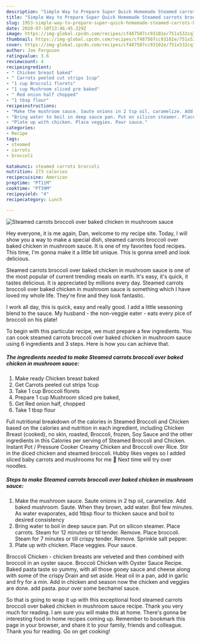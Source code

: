 ```yaml
---
description: "Simple Way to Prepare Super Quick Homemade Steamed carrots broccoli over baked chicken in mushroom sauce"
title: "Simple Way to Prepare Super Quick Homemade Steamed carrots broccoli over baked chicken in mushroom sauce"
slug: 1953-simple-way-to-prepare-super-quick-homemade-steamed-carrots-broccoli-over-baked-chicken-in-mushroom-sauce
date: 2020-07-10T13:46:45.329Z
image: https://img-global.cpcdn.com/recipes/cf487507cc93102e/751x532cq70/steamed-carrots-broccoli-over-baked-chicken-in-mushroom-sauce-recipe-main-photo.jpg
thumbnail: https://img-global.cpcdn.com/recipes/cf487507cc93102e/751x532cq70/steamed-carrots-broccoli-over-baked-chicken-in-mushroom-sauce-recipe-main-photo.jpg
cover: https://img-global.cpcdn.com/recipes/cf487507cc93102e/751x532cq70/steamed-carrots-broccoli-over-baked-chicken-in-mushroom-sauce-recipe-main-photo.jpg
author: Joe Ferguson
ratingvalue: 3.6
reviewcount: 4
recipeingredient:
- " Chicken breast baked"
- " Carrots peeled cut strips 1cup"
- "1 cup Broccoli florets"
- "1 cup Mushroom sliced pre baked"
- " Red onion half chopped"
- "1 tbsp flour"
recipeinstructions:
- "Make the mushroom sauce. Saute onions in 2 tsp oil, caramelize. Add baked mushroom. Saute. When they brown, add water. Boil few minutes. As water evaporates, add 1tbsp flour to thicken sauce and boil to desired consistency"
- "Bring water to boil in deep sauce pan. Put on silicon steamer. Place carrots. Steam for 12 minutes or till tender. Remove. Place broccoli. Steam for 7 minutes or till crispy tender. Remove. Sprinkle salt pepper."
- "Plate up with chicken. Place veggies. Pour sauce."
categories:
- Recipe
tags:
- steamed
- carrots
- broccoli

katakunci: steamed carrots broccoli 
nutrition: 273 calories
recipecuisine: American
preptime: "PT11M"
cooktime: "PT39M"
recipeyield: "4"
recipecategory: Lunch

---
```



![Steamed carrots broccoli over baked chicken in mushroom sauce](https://img-global.cpcdn.com/recipes/cf487507cc93102e/751x532cq70/steamed-carrots-broccoli-over-baked-chicken-in-mushroom-sauce-recipe-main-photo.jpg)

Hey everyone, it is me again, Dan, welcome to my recipe site. Today, I will show you a way to make a special dish, steamed carrots broccoli over baked chicken in mushroom sauce. It is one of my favorites food recipes. This time, I'm gonna make it a little bit unique. This is gonna smell and look delicious.

Steamed carrots broccoli over baked chicken in mushroom sauce is one of the most popular of current trending meals on earth. It's easy, it's quick, it tastes delicious. It is appreciated by millions every day. Steamed carrots broccoli over baked chicken in mushroom sauce is something which I have loved my whole life. They're fine and they look fantastic.

I work all day, this is quick, easy and really good. I add a little seasoning blend to the sauce. My husband - the non-veggie eater - eats every pice of broccoli on his plate!


To begin with this particular recipe, we must prepare a few ingredients. You can cook steamed carrots broccoli over baked chicken in mushroom sauce using 6 ingredients and 3 steps. Here is how you can achieve that.

<!--inarticleads1-->

##### The ingredients needed to make Steamed carrots broccoli over baked chicken in mushroom sauce:

1. Make ready  Chicken breast baked
1. Get  Carrots peeled cut strips 1cup
1. Take 1 cup Broccoli florets
1. Prepare 1 cup Mushroom sliced pre baked,
1. Get  Red onion half, chopped
1. Take 1 tbsp flour


Full nutritional breakdown of the calories in Steamed Broccoli and Chicken based on the calories and nutrition in each ingredient, including Chicken Breast (cooked), no skin, roasted, Broccoli, frozen, Soy Sauce and the other ingredients in this Calories per serving of Steamed Broccoli and Chicken. Instant Pot / Pressure Cooker Creamy Chicken and Broccoli over Rice. Stir in the diced chicken and steamed broccoli. Hubby likes veges so I added sliced baby carrots and mushrooms for me 🙂 Next time will try over noodles. 

<!--inarticleads2-->

##### Steps to make Steamed carrots broccoli over baked chicken in mushroom sauce:

1. Make the mushroom sauce. Saute onions in 2 tsp oil, caramelize. Add baked mushroom. Saute. When they brown, add water. Boil few minutes. As water evaporates, add 1tbsp flour to thicken sauce and boil to desired consistency
1. Bring water to boil in deep sauce pan. Put on silicon steamer. Place carrots. Steam for 12 minutes or till tender. Remove. Place broccoli. Steam for 7 minutes or till crispy tender. Remove. Sprinkle salt pepper.
1. Plate up with chicken. Place veggies. Pour sauce.


Broccoli Chicken - chicken breasts are velveted and then combined with broccoli in an oyster sauce. Broccoli Chicken with Oyster Sauce Recipe. Baked pasta taste so yummy, with all those gooey sauce and cheese along with some of the crispy Drain and set aside. Heat oil in a pan, add in garlic and fry for a min. Add in chicken and season now the chicken and veggies are done. add pasta. pour over some bechamel sauce. 

So that is going to wrap it up with this exceptional food steamed carrots broccoli over baked chicken in mushroom sauce recipe. Thank you very much for reading. I am sure you will make this at home. There's gonna be interesting food in home recipes coming up. Remember to bookmark this page in your browser, and share it to your family, friends and colleague. Thank you for reading. Go on get cooking!

